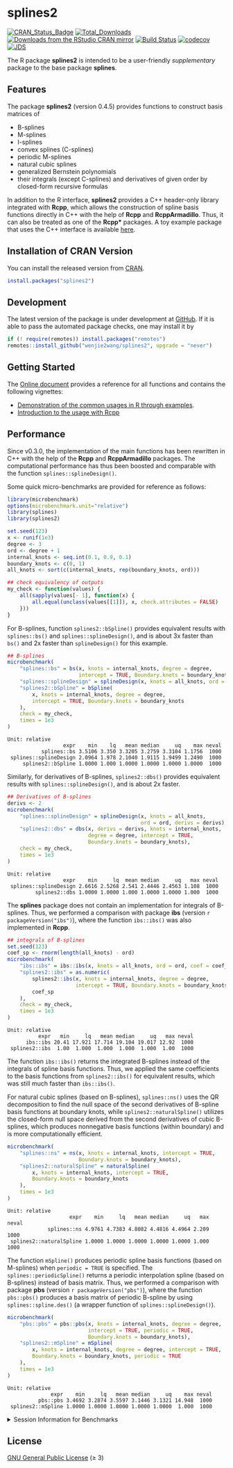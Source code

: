 splines2
================

[![CRAN_Status_Badge](https://www.r-pkg.org/badges/version/splines2)](https://CRAN.R-project.org/package=splines2)
[![Total_Downloads](https://cranlogs.r-pkg.org/badges/grand-total/splines2)](https://CRAN.R-project.org/package=splines2)
[![Downloads from the RStudio CRAN
mirror](https://cranlogs.r-pkg.org/badges/splines2)](https://CRAN.R-project.org/package=splines2)
[![Build
Status](https://github.com/wenjie2wang/splines2/workflows/R-CMD-check/badge.svg)](https://github.com/wenjie2wang/splines2/actions)
[![codecov](https://codecov.io/gh/wenjie2wang/splines2/branch/main/graph/badge.svg)](https://app.codecov.io/gh/wenjie2wang/splines2)
[![JDS](https://img.shields.io/badge/JDS-10.6339%2F21--JDS1020-brightgreen)](https://doi.org/10.6339/21-JDS1020)

The R package **splines2** is intended to be a user-friendly
*supplementary* package to the base package **splines**.

## Features

The package **splines2** (version 0.4.5) provides functions to construct
basis matrices of

-   B-splines
-   M-splines
-   I-splines
-   convex splines (C-splines)
-   periodic M-splines
-   natural cubic splines
-   generalized Bernstein polynomials
-   their integrals (except C-splines) and derivatives of given order by
    closed-form recursive formulas

In addition to the R interface, **splines2** provides a C++ header-only
library integrated with **Rcpp**, which allows the construction of
spline basis functions directly in C++ with the help of **Rcpp** and
**RcppArmadillo**. Thus, it can also be treated as one of the **Rcpp\***
packages. A toy example package that uses the C++ interface is available
[here](https://github.com/wenjie2wang/example-pkg-Rcpp-splines2).

## Installation of CRAN Version

You can install the released version from
[CRAN](https://CRAN.R-project.org/package=splines2).

``` r
install.packages("splines2")
```

## Development

The latest version of the package is under development at
[GitHub](https://github.com/wenjie2wang/splines2). If it is able to pass
the automated package checks, one may install it by

``` r
if (! require(remotes)) install.packages("remotes")
remotes::install_github("wenjie2wang/splines2", upgrade = "never")
```

## Getting Started

The [Online document](https://wwenjie.org/splines2) provides a reference
for all functions and contains the following vignettes:

-   [Demonstration of the common usages in R through
    examples](https://wwenjie.org/splines2/articles/splines2-intro).
-   [Introduction to the usage with
    Rcpp](https://wwenjie.org/splines2/articles/splines2-wi-rcpp)

## Performance

Since v0.3.0, the implementation of the main functions has been
rewritten in C++ with the help of the **Rcpp** and **RcppArmadillo**
packages. The computational performance has thus been boosted and
comparable with the function `splines::splineDesign()`.

Some quick micro-benchmarks are provided for reference as follows:

``` r
library(microbenchmark)
options(microbenchmark.unit="relative")
library(splines)
library(splines2)

set.seed(123)
x <- runif(1e3)
degree <- 3
ord <- degree + 1
internal_knots <- seq.int(0.1, 0.9, 0.1)
boundary_knots <- c(0, 1)
all_knots <- sort(c(internal_knots, rep(boundary_knots, ord)))

## check equivalency of outputs
my_check <- function(values) {
    all(sapply(values[- 1], function(x) {
        all.equal(unclass(values[[1]]), x, check.attributes = FALSE)
    }))
}
```

For B-splines, function `splines2::bSpline()` provides equivalent
results with `splines::bs()` and `splines::splineDesign()`, and is about
3x faster than `bs()` and 2x faster than `splineDesign()` for this
example.

``` r
## B-splines
microbenchmark(
    "splines::bs" = bs(x, knots = internal_knots, degree = degree,
                       intercept = TRUE, Boundary.knots = boundary_knots),
    "splines::splineDesign" = splineDesign(x, knots = all_knots, ord = ord),
    "splines2::bSpline" = bSpline(
        x, knots = internal_knots, degree = degree,
        intercept = TRUE, Boundary.knots = boundary_knots
    ),
    check = my_check,
    times = 1e3
)
```

    Unit: relative
                      expr    min    lq   mean median     uq    max neval
               splines::bs 3.5106 3.350 3.3205 3.2759 3.3104 1.1756  1000
     splines::splineDesign 2.0964 1.978 2.1040 1.9115 1.9499 1.2490  1000
         splines2::bSpline 1.0000 1.000 1.0000 1.0000 1.0000 1.0000  1000

Similarly, for derivatives of B-splines, `splines2::dbs()` provides
equivalent results with `splines::splineDesign()`, and is about 2x
faster.

``` r
## Derivatives of B-splines
derivs <- 2
microbenchmark(
    "splines::splineDesign" = splineDesign(x, knots = all_knots,
                                           ord = ord, derivs = derivs),
    "splines2::dbs" = dbs(x, derivs = derivs, knots = internal_knots,
                          degree = degree, intercept = TRUE,
                          Boundary.knots = boundary_knots),
    check = my_check,
    times = 1e3
)
```

    Unit: relative
                      expr    min     lq  mean median     uq   max neval
     splines::splineDesign 2.6616 2.5268 2.541 2.4446 2.4563 1.108  1000
             splines2::dbs 1.0000 1.0000 1.000 1.0000 1.0000 1.000  1000

The **splines** package does not contain an implementation for integrals
of B-splines. Thus, we performed a comparison with package **ibs**
(version `r packageVersion("ibs")`), where the function `ibs::ibs()` was
also implemented in **Rcpp**.

``` r
## integrals of B-splines
set.seed(123)
coef_sp <- rnorm(length(all_knots) - ord)
microbenchmark(
    "ibs::ibs" = ibs::ibs(x, knots = all_knots, ord = ord, coef = coef_sp),
    "splines2::ibs" = as.numeric(
        splines2::ibs(x, knots = internal_knots, degree = degree,
                      intercept = TRUE, Boundary.knots = boundary_knots) %*%
        coef_sp
    ),
    check = my_check,
    times = 1e3
)
```

    Unit: relative
              expr   min     lq   mean median     uq   max neval
          ibs::ibs 20.41 17.921 17.714 19.104 19.017 12.92  1000
     splines2::ibs  1.00  1.000  1.000  1.000  1.000  1.00  1000

The function `ibs::ibs()` returns the integrated B-splines instead of
the integrals of spline basis functions. Thus, we applied the same
coefficients to the basis functions from `splines2::ibs()` for
equivalent results, which was still much faster than `ibs::ibs()`.

For natural cubic splines (based on B-splines), `splines::ns()` uses the
QR decomposition to find the null space of the second derivatives of
B-spline basis functions at boundary knots, while
`splines2::naturalSpline()` utilizes the closed-form null space derived
from the second derivatives of cubic B-splines, which produces
nonnegative basis functions (within boundary) and is more
computationally efficient.

``` r
microbenchmark(
    "splines::ns" = ns(x, knots = internal_knots, intercept = TRUE,
                       Boundary.knots = boundary_knots),
    "splines2::naturalSpline" = naturalSpline(
        x, knots = internal_knots, intercept = TRUE,
        Boundary.knots = boundary_knots
    ),
    times = 1e3
)
```

    Unit: relative
                        expr    min     lq   mean median     uq   max neval
                 splines::ns 4.9761 4.7383 4.8082 4.4816 4.4964 2.209  1000
     splines2::naturalSpline 1.0000 1.0000 1.0000 1.0000 1.0000 1.000  1000

The function `mSpline()` produces periodic spline basis functions (based
on M-splines) when `periodic = TRUE` is specified. The
`splines::periodicSpline()` returns a periodic interpolation spline
(based on B-splines) instead of basis matrix. Thus, we performed a
comparison with package **pbs** (version `r packageVersion("pbs")`),
where the function `pbs::pbs()` produces a basis matrix of periodic
B-spline by using `splines::spline.des()` (a wrapper function of
`splines::splineDesign()`).

``` r
microbenchmark(
    "pbs::pbs" = pbs::pbs(x, knots = internal_knots, degree = degree,
                          intercept = TRUE, periodic = TRUE,
                          Boundary.knots = boundary_knots),
    "splines2::mSpline" = mSpline(
        x, knots = internal_knots, degree = degree, intercept = TRUE,
        Boundary.knots = boundary_knots, periodic = TRUE
    ),
    times = 1e3
)
```

    Unit: relative
                  expr    min     lq   mean median     uq    max neval
              pbs::pbs 3.4692 3.2874 3.5597 3.1446 3.1321 14.948  1000
     splines2::mSpline 1.0000 1.0000 1.0000 1.0000 1.0000  1.000  1000

<details>
<summary>
Session Information for Benchmarks
</summary>

``` r
sessionInfo()
```

    R version 4.2.0 (2022-04-22)
    Platform: x86_64-pc-linux-gnu (64-bit)
    Running under: Arch Linux

    Matrix products: default
    BLAS:   /usr/lib/libopenblasp-r0.3.20.so
    LAPACK: /usr/lib/liblapack.so.3.10.1

    locale:
     [1] LC_CTYPE=en_US.UTF-8       LC_NUMERIC=C               LC_TIME=en_US.UTF-8       
     [4] LC_COLLATE=en_US.UTF-8     LC_MONETARY=en_US.UTF-8    LC_MESSAGES=en_US.UTF-8   
     [7] LC_PAPER=en_US.UTF-8       LC_NAME=C                  LC_ADDRESS=C              
    [10] LC_TELEPHONE=C             LC_MEASUREMENT=en_US.UTF-8 LC_IDENTIFICATION=C       

    attached base packages:
    [1] splines   stats     graphics  grDevices utils     datasets  methods   base     

    other attached packages:
    [1] splines2_0.4.5       microbenchmark_1.4.9

    loaded via a namespace (and not attached):
     [1] Rcpp_1.0.8.3     codetools_0.2-18 ibs_1.4          digest_0.6.29    magrittr_2.0.3  
     [6] evaluate_0.15    rlang_1.0.2      stringi_1.7.6    cli_3.2.0        rmarkdown_2.14  
    [11] tools_4.2.0      stringr_1.4.0    xfun_0.30        yaml_2.3.5       fastmap_1.1.0   
    [16] compiler_4.2.0   pbs_1.1          htmltools_0.5.2  knitr_1.38      

</details>

## License

[GNU General Public License](https://www.gnu.org/licenses/) (≥ 3)
